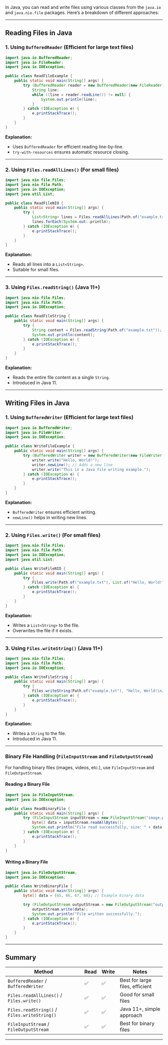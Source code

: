 In Java, you can read and write files using various classes from the `java.io` and `java.nio.file` packages. Here’s a breakdown of different approaches:

---

## **Reading Files in Java**
### **1. Using `BufferedReader` (Efficient for large text files)**
```java
import java.io.BufferedReader;
import java.io.FileReader;
import java.io.IOException;

public class ReadFileExample {
    public static void main(String[] args) {
        try (BufferedReader reader = new BufferedReader(new FileReader("example.txt"))) {
            String line;
            while ((line = reader.readLine()) != null) {
                System.out.println(line);
            }
        } catch (IOException e) {
            e.printStackTrace();
        }
    }
}
```
**Explanation:**
- Uses `BufferedReader` for efficient reading line-by-line.
- `try-with-resources` ensures automatic resource closing.

---

### **2. Using `Files.readAllLines()` (For small files)**
```java
import java.nio.file.Files;
import java.nio.file.Path;
import java.io.IOException;
import java.util.List;

public class ReadFileNIO {
    public static void main(String[] args) {
        try {
            List<String> lines = Files.readAllLines(Path.of("example.txt"));
            lines.forEach(System.out::println);
        } catch (IOException e) {
            e.printStackTrace();
        }
    }
}
```
**Explanation:**
- Reads all lines into a `List<String>`.
- Suitable for small files.

---

### **3. Using `Files.readString()` (Java 11+)**
```java
import java.nio.file.Files;
import java.nio.file.Path;
import java.io.IOException;

public class ReadFileString {
    public static void main(String[] args) {
        try {
            String content = Files.readString(Path.of("example.txt"));
            System.out.println(content);
        } catch (IOException e) {
            e.printStackTrace();
        }
    }
}
```
**Explanation:**
- Reads the entire file content as a single `String`.
- Introduced in Java 11.

---

## **Writing Files in Java**
### **1. Using `BufferedWriter` (Efficient for large text files)**
```java
import java.io.BufferedWriter;
import java.io.FileWriter;
import java.io.IOException;

public class WriteFileExample {
    public static void main(String[] args) {
        try (BufferedWriter writer = new BufferedWriter(new FileWriter("example.txt"))) {
            writer.write("Hello, World!");
            writer.newLine(); // Adds a new line
            writer.write("This is a Java file writing example.");
        } catch (IOException e) {
            e.printStackTrace();
        }
    }
}
```
**Explanation:**
- `BufferedWriter` ensures efficient writing.
- `newLine()` helps in writing new lines.

---

### **2. Using `Files.write()` (For small files)**
```java
import java.nio.file.Files;
import java.nio.file.Path;
import java.io.IOException;
import java.util.List;

public class WriteFileNIO {
    public static void main(String[] args) {
        try {
            Files.write(Path.of("example.txt"), List.of("Hello, World!", "Java file writing example."));
        } catch (IOException e) {
            e.printStackTrace();
        }
    }
}
```
**Explanation:**
- Writes a `List<String>` to the file.
- Overwrites the file if it exists.

---

### **3. Using `Files.writeString()` (Java 11+)**
```java
import java.nio.file.Files;
import java.nio.file.Path;
import java.io.IOException;

public class WriteFileString {
    public static void main(String[] args) {
        try {
            Files.writeString(Path.of("example.txt"), "Hello, World!\nJava 11 file writing!");
        } catch (IOException e) {
            e.printStackTrace();
        }
    }
}
```
**Explanation:**
- Writes a `String` to the file.
- Introduced in Java 11.

---

### **Binary File Handling (`FileInputStream` and `FileOutputStream`)**
For handling binary files (images, videos, etc.), use `FileInputStream` and `FileOutputStream`.

#### **Reading a Binary File**
```java
import java.io.FileInputStream;
import java.io.IOException;

public class ReadBinaryFile {
    public static void main(String[] args) {
        try (FileInputStream inputStream = new FileInputStream("image.png")) {
            byte[] data = inputStream.readAllBytes();
            System.out.println("File read successfully, size: " + data.length + " bytes");
        } catch (IOException e) {
            e.printStackTrace();
        }
    }
}
```

#### **Writing a Binary File**
```java
import java.io.FileOutputStream;
import java.io.IOException;

public class WriteBinaryFile {
    public static void main(String[] args) {
        byte[] data = {65, 66, 67, 68}; // Example binary data

        try (FileOutputStream outputStream = new FileOutputStream("output.bin")) {
            outputStream.write(data);
            System.out.println("File written successfully.");
        } catch (IOException e) {
            e.printStackTrace();
        }
    }
}
```

---

## **Summary**
| Method | Read | Write | Notes |
|--------|------|-------|-------|
| `BufferedReader` / `BufferedWriter` | ✅ | ✅ | Best for large files, efficient |
| `Files.readAllLines()` / `Files.write()` | ✅ | ✅ | Good for small files |
| `Files.readString()` / `Files.writeString()` | ✅ | ✅ | Java 11+, simple approach |
| `FileInputStream` / `FileOutputStream` | ✅ | ✅ | Best for binary files |

---
